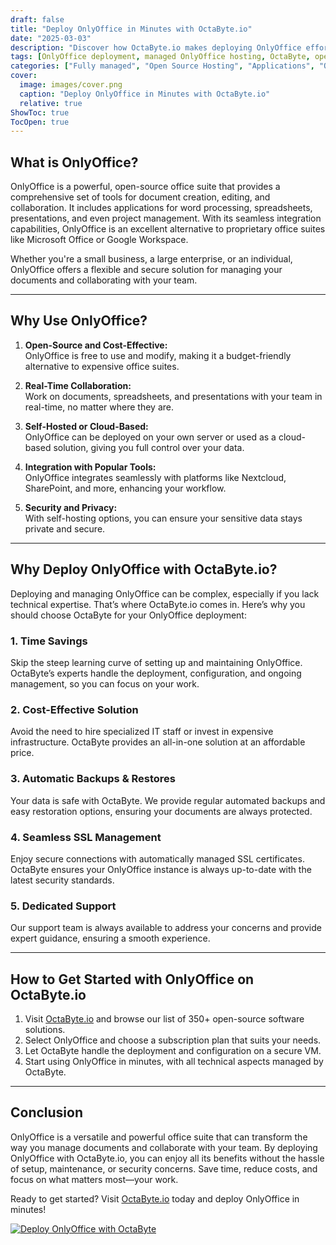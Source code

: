 ```yaml
---
draft: false
title: "Deploy OnlyOffice in Minutes with OctaByte.io"
date: "2025-03-03"
description: "Discover how OctaByte.io makes deploying OnlyOffice effortless. Learn what OnlyOffice is, why it’s a game-changer for document collaboration, and how OctaByte’s fully managed services save you time, money, and effort."
tags: [OnlyOffice deployment, managed OnlyOffice hosting, OctaByte, open-source document collaboration, cloud-based office suite, managed open-source software, OnlyOffice benefits, secure document management, OctaByte services]
categories: ["Fully managed", "Open Source Hosting", "Applications", "Others", "OnlyOffice"]
cover:
  image: images/cover.png
  caption: "Deploy OnlyOffice in Minutes with OctaByte.io"
  relative: true
ShowToc: true
TocOpen: true
---
```



## What is OnlyOffice?

OnlyOffice is a powerful, open-source office suite that provides a comprehensive set of tools for document creation, editing, and collaboration. It includes applications for word processing, spreadsheets, presentations, and even project management. With its seamless integration capabilities, OnlyOffice is an excellent alternative to proprietary office suites like Microsoft Office or Google Workspace.

Whether you're a small business, a large enterprise, or an individual, OnlyOffice offers a flexible and secure solution for managing your documents and collaborating with your team.

---

## Why Use OnlyOffice?

1. **Open-Source and Cost-Effective:**  
   OnlyOffice is free to use and modify, making it a budget-friendly alternative to expensive office suites.

2. **Real-Time Collaboration:**  
   Work on documents, spreadsheets, and presentations with your team in real-time, no matter where they are.

3. **Self-Hosted or Cloud-Based:**  
   OnlyOffice can be deployed on your own server or used as a cloud-based solution, giving you full control over your data.

4. **Integration with Popular Tools:**  
   OnlyOffice integrates seamlessly with platforms like Nextcloud, SharePoint, and more, enhancing your workflow.

5. **Security and Privacy:**  
   With self-hosting options, you can ensure your sensitive data stays private and secure.

---

## Why Deploy OnlyOffice with OctaByte.io?

Deploying and managing OnlyOffice can be complex, especially if you lack technical expertise. That’s where OctaByte.io comes in. Here’s why you should choose OctaByte for your OnlyOffice deployment:

### 1. **Time Savings**  
   Skip the steep learning curve of setting up and maintaining OnlyOffice. OctaByte’s experts handle the deployment, configuration, and ongoing management, so you can focus on your work.

### 2. **Cost-Effective Solution**  
   Avoid the need to hire specialized IT staff or invest in expensive infrastructure. OctaByte provides an all-in-one solution at an affordable price.

### 3. **Automatic Backups & Restores**  
   Your data is safe with OctaByte. We provide regular automated backups and easy restoration options, ensuring your documents are always protected.

### 4. **Seamless SSL Management**  
   Enjoy secure connections with automatically managed SSL certificates. OctaByte ensures your OnlyOffice instance is always up-to-date with the latest security standards.

### 5. **Dedicated Support**  
   Our support team is always available to address your concerns and provide expert guidance, ensuring a smooth experience.

---

## How to Get Started with OnlyOffice on OctaByte.io

1. Visit [OctaByte.io](https://octabyte.io) and browse our list of 350+ open-source software solutions.
2. Select OnlyOffice and choose a subscription plan that suits your needs.
3. Let OctaByte handle the deployment and configuration on a secure VM.
4. Start using OnlyOffice in minutes, with all technical aspects managed by OctaByte.

---

## Conclusion

OnlyOffice is a versatile and powerful office suite that can transform the way you manage documents and collaborate with your team. By deploying OnlyOffice with OctaByte.io, you can enjoy all its benefits without the hassle of setup, maintenance, or security concerns. Save time, reduce costs, and focus on what matters most—your work.

Ready to get started? Visit [OctaByte.io](https://octabyte.io) today and deploy OnlyOffice in minutes!

[![Deploy OnlyOffice with OctaByte](/images/deploy-on-octabyte.png)](https://octabyte.io/fully-managed-open-source-services/applications/others/onlyoffice)